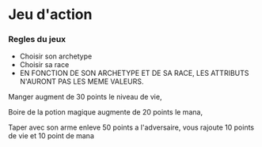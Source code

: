 <h1>Jeu d'action</h1>

<h3>Regles du jeux</h3>
<ul>
<li>Choisir son archetype</li>
<li>Choisir sa race</li>
<li>EN FONCTION DE SON ARCHETYPE ET DE SA RACE, LES ATTRIBUTS N'AURONT PAS LES MEME VALEURS.</li>
</ul>
<p>Manger augment de 30 points le niveau de vie,</p>
<p>Boire de la potion magique augmente de 20 points le mana,</p>
<p>Taper avec son arme enleve 50 points a l'adversaire, vous rajoute 10 points de vie et 10 point de mana</p>
<!-- <p>L'armure protege contre les coups. La perte n'est plus que de 30 points, et enleve 5 points a l'adversaire qui vous tape.</li> -->
